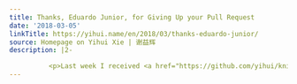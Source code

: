```yaml
---
title: Thanks, Eduardo Junior, for Giving Up your Pull Request
date: '2018-03-05'
linkTitle: https://yihui.name/en/2018/03/thanks-eduardo-junior/
source: Homepage on Yihui Xie | 谢益辉
description: |2-

          <p>Last week I received <a href="https://github.com/yihui/knitr/pull/1520">a pull request</a> from Eduardo Junior in the <strong>knitr</strong> repo to add classes to odd/even rows of HTML tables generated from the function <code>knitr::kable()</code>. Eventually he closed the PR, because I believed there wouldn&rsquo;t be any use cases. The most typical use case would be making zebra striped tables. Perhaps ten years ago, we would need different classes for odd and even rows of a table
---
```

